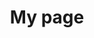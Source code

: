 ---
title: My page
type: landing

banner:
  caption: ''
  image: 'skill.jpg'

sections:
  - block: skills
    content:
      title: Skills
      text: '저는 다음과 같은 역량을 보유하고 있습니다.'
      # Choose a user to display skills from (a folder name within `content/authors/`)
      username: admin
    design:
      columns: '1'
---